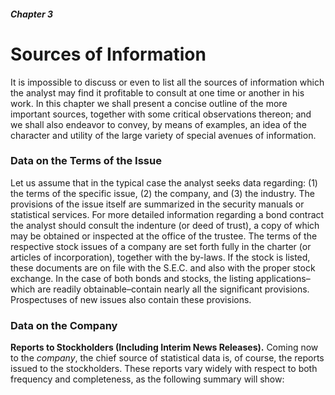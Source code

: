 ##### Chapter 3

# Sources of Information

It is impossible to discuss or even to list all the sources of information which the analyst may find it profitable to consult at one time or another in his work. In this chapter we shall present a concise outline of the more important sources, together with some critical observations thereon; and we shall also endeavor to convey, by means of examples, an idea of the character and utility of the large variety of special avenues of information.

### Data on the Terms of the Issue

Let us assume that in the typical case the analyst seeks data regarding: (1) the terms of the specific issue, (2) the company, and (3) the industry. The provisions of the issue itself are summarized in the security manuals or statistical services. For more detailed information regarding a bond contract the analyst should consult the indenture (or deed of trust), a copy of which may be obtained or inspected at the office of the trustee. The terms of the respective stock issues of a company are set forth fully in the charter (or articles of incorporation), together with the by-laws. If the stock is listed, these documents are on file with the S.E.C. and also with the proper stock exchange. In the case of both bonds and stocks, the listing applications–which are readily obtainable–contain nearly all the significant provisions. Prospectuses of new issues also contain these provisions.

### Data on the Company

**Reports to Stockholders (Including Interim News Releases).** Coming now to the *company*, the chief source of statistical data is, of course, the reports issued to the stockholders. These reports vary widely with respect to both frequency and completeness, as the following summary will show:
